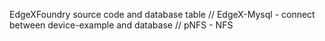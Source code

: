 EdgeXFoundry source code and database table
// EdgeX-Mysql - connect between device-example and database
// pNFS - NFS


